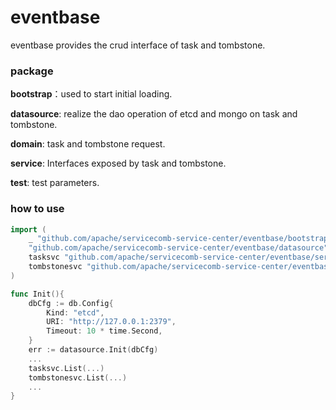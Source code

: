 # eventbase

eventbase provides the crud interface of task and tombstone.

### package

**bootstrap**：used to start initial loading.

**datasource**: realize the dao operation of etcd and mongo on task and tombstone.

**domain**: task and tombstone request.

**service**: Interfaces exposed by task and tombstone.

**test**: test parameters.

### how to use

```go
import (
	_ "github.com/apache/servicecomb-service-center/eventbase/bootstrap"
	"github.com/apache/servicecomb-service-center/eventbase/datasource"
	tasksvc "github.com/apache/servicecomb-service-center/eventbase/service/task"
	tombstonesvc "github.com/apache/servicecomb-service-center/eventbase/service/tombstone"
)

func Init(){
	dbCfg := db.Config{
		Kind: "etcd",
		URI: "http://127.0.0.1:2379",
		Timeout: 10 * time.Second,
	}
	err := datasource.Init(dbCfg)
	...
	tasksvc.List(...)
	tombstonesvc.List(...)
	...
}
```